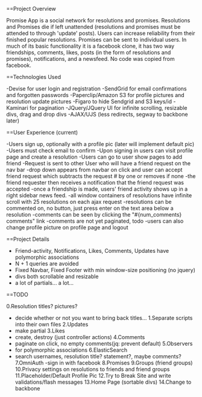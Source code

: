 ==Project Overview

Promise App is a social network for resolutions and promises. Resolutions and Promises die if left unattended (resolutions and promises must be attended to through 'update' posts). Users can increase reliability from their finished popular resolutions. Promises can be sent to individual users. In much of its basic functionality it is a facebook clone, it has two way friendships, comments, likes, posts (in the form of resolutions and promises), notifications, and a newsfeed. No code was copied from facebook.

==Technologies Used

-Devise for user login and registration
-SendGrid for email confirmations and forgotten passwords
-Paperclip/Amazon S3 for profile pictures and resolution update pictures
-Figaro to hide Sendgrid and S3 keys/id
-Kaminari for pagination
-JQuery/JQuery UI for infinite scrolling, resizable divs, drag and drop divs
-AJAX/UJS (less redirects, segway to backbone later)

==User Experience (current)

-Users sign up, optionally with a profile pic (later will implement default pic)
-Users must check email to confirm
-Upon signing in users can visit profile page and create a resolution
-Users can go to user show pages to add friend
-Request is sent to other User who will have a friend request on the nav bar
-drop down appears from navbar on click and user can accept friend request which subtracts the request # by one or removes if none
-the friend requester then receives a notification that the friend request was accepted
-once a friendship is made, users' friend activity shows up in a right sidebar news feed. 
-all window containers of resolutions have infinite scroll with 25 resolutions on each ajax request
-resolutions can be commented on, no button, just press enter on the text area below a resolution
-comments can be seen by clicking the "#{num_comments} comments" link
-comments are not yet paginated, todo
-users can also change profile picture on profile page and logout

==Project Details

- Friend-activity, Notifications, Likes, Comments, Updates have polymorphic associations
- N + 1 queries are avoided
- Fixed Navbar, Fixed Footer with min window-size positioning (no jquery)
- divs both scrollable and resizable
- a lot of partials... a lot...

==TODO

0.Resolution titles? pictures?
- decide whether or not you want to bring back titles...
1.Separate scripts into their own files
2.Updates
- make partial
3.Likes
- create, destroy (just controller actions)
4.Comments
- paginate on click, no empty comments(jq: prevent default)
5.Observers
- for polymorphic associations
6.ElasticSearch
- search usernames, resolution title? statement?, maybe comments?
7.OmniAuth
-sign in with facebook
8.Promises
9.Groups (friend groups)
10.Privacy settings on resolutions to friends and friend groups
11.Placeholder/Default Profile Pic
12.Try to Break Site and write validations/flash messages
13.Home Page (sortable divs)
14.Change to backbone


